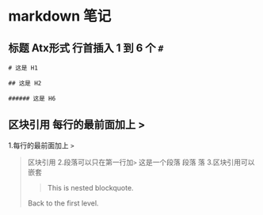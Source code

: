 # markdown 笔记
## 标题 Atx形式 行首插入 1 到 6 个 `#`
```
# 这是 H1

## 这是 H2

###### 这是 H6
```
## 区块引用 每行的最前面加上 >
1.每行的最前面加上 `>`
> 区块引用 
2.段落可以只在第一行加`>`
>这是一个段落
段落
落
3.区块引用可以嵌套
>
> > This is nested blockquote.
>
> Back to the first level.
## 
